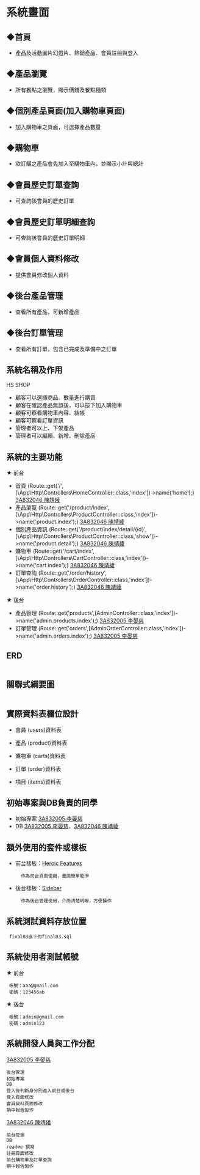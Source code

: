 # 系統畫面

## ◆首頁
- 產品及活動圖片幻燈片、熱銷產品、會員註冊與登入
  <img src="public/picture/1.png" alt="">

## ◆產品瀏覽
- 所有餐點之瀏覽，顯示價錢及餐點種類
  <img src="public/picture/2.png" alt="">

## ◆個別產品頁面(加入購物車頁面)
- 加入購物車之頁面，可選擇產品數量
  <img src="public/picture/3.png" alt="">

## ◆購物車
- 欲訂購之產品會先加入至購物車內，並顯示小計與總計
  <img src="public/picture/4.png" alt="">

## ◆會員歷史訂單查詢
- 可查詢該會員的歷史訂單
  <img src="public/picture/5.png" alt="">

## ◆會員歷史訂單明細查詢
- 可查詢該會員的歷史訂單明細
  <img src="public/picture/6.png" alt="">

## ◆會員個人資料修改
- 提供會員修改個人資料
  <img src="public/picture/7.png" alt="">


## ◆後台產品管理
- 查看所有產品，可新增產品
  <img src="public/picture/8.png" alt="">

## ◆後台訂單管理
- 查看所有訂單，包含已完成及準備中之訂單
  <img src="public/picture/9.png" alt="">



## 系統名稱及作用

HS SHOP

- 顧客可以選擇商品、數量進行購買
- 顧客在確認產品無誤後，可以按下加入購物車
- 顧客可察看購物車內容、結帳
- 顧客可察看訂單資訊
- 管理者可以上、下架產品
- 管理者可以編輯、新增、刪除產品


## 系統的主要功能
★ 前台
- 首頁 (Route::get('/',[\App\Http\Controllers\HomeController::class,'index'])->name('home');) [3A832046 陳靖綾](https://github.com/3A832046)
- 產品瀏覽 (Route::get('/product/index',[\App\Http\Controllers\ProductController::class,'index'])->name('product.index');) [3A832046 陳靖綾](https://github.com/3A832046)
- 個別產品資訊 (Route::get('/product/index/detail/{id}',[\App\Http\Controllers\ProductController::class,'show'])->name('product.detail');) [3A832046 陳靖綾](https://github.com/3A832046)
- 購物車 (Route::get('/cart/index',[\App\Http\Controllers\CartController::class,'index'])->name('cart.index');) [3A832046 陳靖綾](https://github.com/3A832046)
- 訂單查詢 (Route::get('/order/history',[\App\Http\Controllers\OrderController::class,'index'])->name('order.history');) [3A832046 陳靖綾](https://github.com/3A832046)

★ 後台

- 產品管理 (Route::get('products',[AdminController::class,'index'])->name('admin.products.index');) [3A832005 李晏慈](https://github.com/3A832005)
- 訂單管理 (Route::get('orders',[AdminOrderController::class,'index'])->name('admin.orders.index');) [3A832005 李晏慈](https://github.com/3A832005)

## ERD
  <img src="public/picture/10.png" alt="">


## 關聯式綱要圖
  <img src="public/picture/11.png" alt="">


## 實際資料表欄位設計

- 會員 (users)資料表
  <img src="public/picture/12.png" alt="">


- 產品 (product)資料表
  <img src="public/picture/13.png" alt="">


- 購物車 (carts)資料表
  <img src="public/picture/14.png" alt="">


- 訂單 (order)資料表
  <img src="public/picture/15.png" alt="">


- 項目 (items)資料表
  <img src="public/picture/16.png" alt="">



## 初始專案與DB負責的同學

- 初始專案 [3A832005 李晏慈](https://github.com/3A832005)
- DB [3A832005 李晏慈](https://github.com/3A832005)、[3A832046 陳靖綾](https://github.com/3A832046)



## 額外使用的套件或樣板

- 前台樣板：[Heroic Features](https://startbootstrap.com/template/heroic-features)

        作為前台頁面使用，畫面簡單乾淨

- 後台樣板：[Sidebar](https://startbootstrap.com/template/simple-sidebar)

        作為後台管理使用，介面清楚明瞭，方便操作


## 系統測試資料存放位置

     final03底下的final03.sql

## 系統使用者測試帳號

★ 前台

     帳號：aaa@gmail.com
     密碼：123456ab

★ 後台

     帳號：admin@gmail.com
     密碼：admin123


## 系統開發人員與工作分配

[3A832005 李晏慈](https://github.com/3A832005)

    後台管理
    初始專案
    DB
    登入後判斷身分別進入前台或後台
    登入頁面修改
    會員資料頁面修改
    期中報告製作


[3A832046 陳靖綾](https://github.com/3A832046)

    前台管理
    DB
    readme 撰寫
    註冊頁面修改
    前台購物車及訂單查詢
    期中報告製作
        

